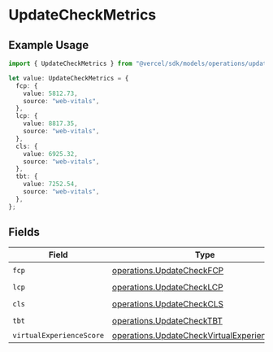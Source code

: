# UpdateCheckMetrics

## Example Usage

```typescript
import { UpdateCheckMetrics } from "@vercel/sdk/models/operations/updatecheck.js";

let value: UpdateCheckMetrics = {
  fcp: {
    value: 5812.73,
    source: "web-vitals",
  },
  lcp: {
    value: 8817.35,
    source: "web-vitals",
  },
  cls: {
    value: 6925.32,
    source: "web-vitals",
  },
  tbt: {
    value: 7252.54,
    source: "web-vitals",
  },
};
```

## Fields

| Field                                                                                                        | Type                                                                                                         | Required                                                                                                     | Description                                                                                                  |
| ------------------------------------------------------------------------------------------------------------ | ------------------------------------------------------------------------------------------------------------ | ------------------------------------------------------------------------------------------------------------ | ------------------------------------------------------------------------------------------------------------ |
| `fcp`                                                                                                        | [operations.UpdateCheckFCP](../../models/operations/updatecheckfcp.md)                                       | :heavy_check_mark:                                                                                           | N/A                                                                                                          |
| `lcp`                                                                                                        | [operations.UpdateCheckLCP](../../models/operations/updatechecklcp.md)                                       | :heavy_check_mark:                                                                                           | N/A                                                                                                          |
| `cls`                                                                                                        | [operations.UpdateCheckCLS](../../models/operations/updatecheckcls.md)                                       | :heavy_check_mark:                                                                                           | N/A                                                                                                          |
| `tbt`                                                                                                        | [operations.UpdateCheckTBT](../../models/operations/updatechecktbt.md)                                       | :heavy_check_mark:                                                                                           | N/A                                                                                                          |
| `virtualExperienceScore`                                                                                     | [operations.UpdateCheckVirtualExperienceScore](../../models/operations/updatecheckvirtualexperiencescore.md) | :heavy_minus_sign:                                                                                           | N/A                                                                                                          |